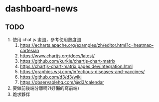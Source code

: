 # dashboard-news

## TODO

1. 使用 chat.js 畫圖，參考使用熱度圖
    1. https://echarts.apache.org/examples/zh/editor.html?c=heatmap-cartesian
    1. https://www.chartjs.org/docs/latest/
    1. https://github.com/kurkle/chartjs-chart-matrix
    1. https://chartjs-chart-matrix.pages.dev/integration.html
    1. https://graphics.wsj.com/infectious-diseases-and-vaccines/
    1. https://github.com/d3/d3/wiki
    1. https://observablehq.com/@d3/calendar
1. 要做前後端分離嗎?(好懶的寫前端)
1. 跪求夥伴
